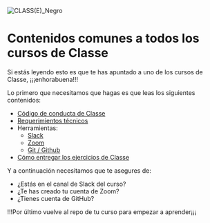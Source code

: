![CLASS(E)_Negro](https://user-images.githubusercontent.com/3619686/183945729-31bb8297-f206-4ae5-9a53-e3d481327ab8.png)

# Contenidos comunes a todos los cursos de Classe

Si estás leyendo esto es que te has apuntado a uno de los cursos de Classe, ¡¡¡enhorabuena!!!

Lo primero que necesitamos que hagas es que leas los siguientes contenidos:

- [Código de conducta de Classe](./codigo-de-conducta.md)
- [Requerimientos técnicos](./requerimientos-tecnicos.md)
- Herramientas:
  - [Slack](./herramienta-slack.md)
  - [Zoom](./herramienta-zoom.md)
  - [Git / Github](./herramienta-git.md)
- [Cómo entregar los ejercicios de Classe](./entrega-de-ejercicios.md)
  
Y a continuación necesitamos que te asegures de:

- ¿Estás en el canal de Slack del curso?
- ¿Te has creado tu cuenta de Zoom?
- ¿Tienes cuenta de GitHub?

!!!Por último vuelve al repo de tu curso para empezar a aprender¡¡¡
